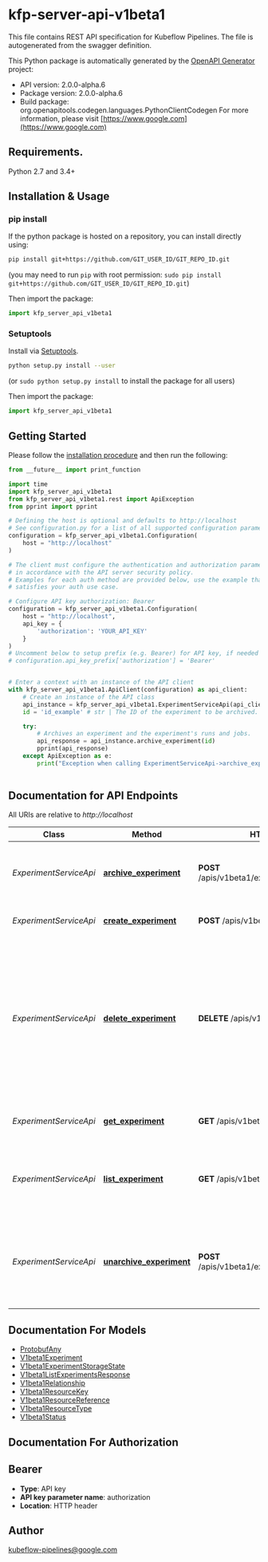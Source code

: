 # kfp-server-api-v1beta1
This file contains REST API specification for Kubeflow Pipelines. The file is autogenerated from the swagger definition.

This Python package is automatically generated by the [OpenAPI Generator](https://openapi-generator.tech) project:

- API version: 2.0.0-alpha.6
- Package version: 2.0.0-alpha.6
- Build package: org.openapitools.codegen.languages.PythonClientCodegen
For more information, please visit [https://www.google.com](https://www.google.com)

## Requirements.

Python 2.7 and 3.4+

## Installation & Usage
### pip install

If the python package is hosted on a repository, you can install directly using:

```sh
pip install git+https://github.com/GIT_USER_ID/GIT_REPO_ID.git
```
(you may need to run `pip` with root permission: `sudo pip install git+https://github.com/GIT_USER_ID/GIT_REPO_ID.git`)

Then import the package:
```python
import kfp_server_api_v1beta1
```

### Setuptools

Install via [Setuptools](http://pypi.python.org/pypi/setuptools).

```sh
python setup.py install --user
```
(or `sudo python setup.py install` to install the package for all users)

Then import the package:
```python
import kfp_server_api_v1beta1
```

## Getting Started

Please follow the [installation procedure](#installation--usage) and then run the following:

```python
from __future__ import print_function

import time
import kfp_server_api_v1beta1
from kfp_server_api_v1beta1.rest import ApiException
from pprint import pprint

# Defining the host is optional and defaults to http://localhost
# See configuration.py for a list of all supported configuration parameters.
configuration = kfp_server_api_v1beta1.Configuration(
    host = "http://localhost"
)

# The client must configure the authentication and authorization parameters
# in accordance with the API server security policy.
# Examples for each auth method are provided below, use the example that
# satisfies your auth use case.

# Configure API key authorization: Bearer
configuration = kfp_server_api_v1beta1.Configuration(
    host = "http://localhost",
    api_key = {
        'authorization': 'YOUR_API_KEY'
    }
)
# Uncomment below to setup prefix (e.g. Bearer) for API key, if needed
# configuration.api_key_prefix['authorization'] = 'Bearer'


# Enter a context with an instance of the API client
with kfp_server_api_v1beta1.ApiClient(configuration) as api_client:
    # Create an instance of the API class
    api_instance = kfp_server_api_v1beta1.ExperimentServiceApi(api_client)
    id = 'id_example' # str | The ID of the experiment to be archived.

    try:
        # Archives an experiment and the experiment's runs and jobs.
        api_response = api_instance.archive_experiment(id)
        pprint(api_response)
    except ApiException as e:
        print("Exception when calling ExperimentServiceApi->archive_experiment: %s\n" % e)
    
```

## Documentation for API Endpoints

All URIs are relative to *http://localhost*

Class | Method | HTTP request | Description
------------ | ------------- | ------------- | -------------
*ExperimentServiceApi* | [**archive_experiment**](docs/ExperimentServiceApi.md#archive_experiment) | **POST** /apis/v1beta1/experiments/{id}:archive | Archives an experiment and the experiment&#39;s runs and jobs.
*ExperimentServiceApi* | [**create_experiment**](docs/ExperimentServiceApi.md#create_experiment) | **POST** /apis/v1beta1/experiments | Creates a new experiment.
*ExperimentServiceApi* | [**delete_experiment**](docs/ExperimentServiceApi.md#delete_experiment) | **DELETE** /apis/v1beta1/experiments/{id} | Deletes an experiment without deleting the experiment&#39;s runs and jobs. To avoid unexpected behaviors, delete an experiment&#39;s runs and jobs before deleting the experiment.
*ExperimentServiceApi* | [**get_experiment**](docs/ExperimentServiceApi.md#get_experiment) | **GET** /apis/v1beta1/experiments/{id} | Finds a specific experiment by ID.
*ExperimentServiceApi* | [**list_experiment**](docs/ExperimentServiceApi.md#list_experiment) | **GET** /apis/v1beta1/experiments | Finds all experiments. Supports pagination, and sorting on certain fields.
*ExperimentServiceApi* | [**unarchive_experiment**](docs/ExperimentServiceApi.md#unarchive_experiment) | **POST** /apis/v1beta1/experiments/{id}:unarchive | Restores an archived experiment. The experiment&#39;s archived runs and jobs will stay archived.


## Documentation For Models

 - [ProtobufAny](docs/ProtobufAny.md)
 - [V1beta1Experiment](docs/V1beta1Experiment.md)
 - [V1beta1ExperimentStorageState](docs/V1beta1ExperimentStorageState.md)
 - [V1beta1ListExperimentsResponse](docs/V1beta1ListExperimentsResponse.md)
 - [V1beta1Relationship](docs/V1beta1Relationship.md)
 - [V1beta1ResourceKey](docs/V1beta1ResourceKey.md)
 - [V1beta1ResourceReference](docs/V1beta1ResourceReference.md)
 - [V1beta1ResourceType](docs/V1beta1ResourceType.md)
 - [V1beta1Status](docs/V1beta1Status.md)


## Documentation For Authorization


## Bearer

- **Type**: API key
- **API key parameter name**: authorization
- **Location**: HTTP header


## Author

kubeflow-pipelines@google.com


